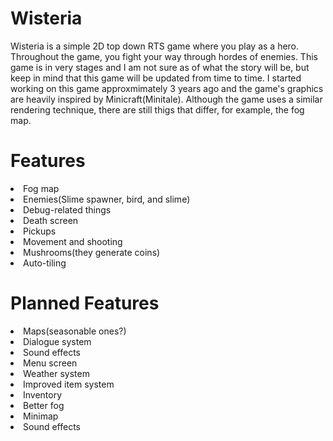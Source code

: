 # Wisteria
Wisteria is a simple 2D top down RTS game where you play as a hero. Throughout the game, you fight your way through hordes of enemies. This game is in very stages and I am not sure as of what the story will be, but keep in mind that this game will be updated from time to time. I started working on this game approxmimately 3 years ago and the game's graphics are heavily inspired by Minicraft(Minitale). Although the game uses a similar rendering technique, there are still thigs that differ, for example, the fog map. 

<h1>Features</h1>
<li>Fog map</li>
<li>Enemies(Slime spawner, bird, and slime)</li>
<li>Debug-related things</li>
<li>Death screen</li>
<li>Pickups</li>
<li>Movement and shooting</li>
<li>Mushrooms(they generate coins)</li>
<li>Auto-tiling</li>

<h1>Planned Features</h1>
<li>Maps(seasonable ones?)</li>
<li>Dialogue system</li>
<li>Sound effects</li>
<li>Menu screen</li>
<li>Weather system</li>
<li>Improved item system</li>
<li>Inventory</li>
<li>Better fog</li>
<li>Minimap</li>
<li>Sound effects</li>
